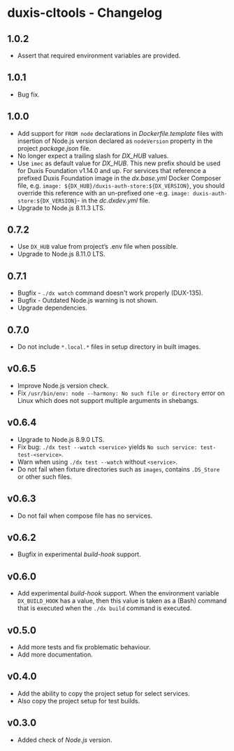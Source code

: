 # duxis-cltools - Changelog

## 1.0.2
- Assert that required environment variables are provided.


## 1.0.1
- Bug fix.


## 1.0.0
- Add support for `FROM node` declarations in _Dockerfile.template_ files with insertion of Node.js
  version declared as `nodeVersion` property in the project _package.json_ file.
- No longer expect a trailing slash for _DX\_HUB_ values.
- Use `imec` as default value for _DX\_HUB_. This new prefix should be used for Duxis Foundation
  v1.14.0 and up. For services that reference a prefixed Duxis Foundation image in the _dx.base.yml_
  Docker Composer file, e.g. `image: ${DX_HUB}/duxis-auth-store:${DX_VERSION}`, you should override
  this reference with an un-prefixed one -e.g. `image: duxis-auth-store:${DX_VERSION}`- in the
  _dc.dxdev.yml_ file.
- Upgrade to Node.js 8.11.3 LTS.


## 0.7.2
- Use `DX_HUB` value from project’s .env file when possible.
- Upgrade to Node.js 8.11.0 LTS.


## 0.7.1
- Bugfix -  `./dx watch` command doesn't work properly (DUX-135).
- Bugfix - Outdated Node.js warning is not shown.
- Upgrade dependencies.


## 0.7.0
- Do not include `*.local.*` files in setup directory in built images.


## v0.6.5
- Improve Node.js version check.
- Fix `/usr/bin/env: node --harmony: No such file or directory` error on Linux which does not support multiple arguments in shebangs.


## v0.6.4
- Upgrade to Node.js 8.9.0 LTS.
- Fix bug: `./dx test --watch <service>` yields `No such service: test-test-<service>`.
- Warn when using `./dx test --watch` without `<service>`.
- Do not fail when fixture directories such as `images`, contains `.DS_Store` or other such files.


## v0.6.3
- Do not fail when compose file has no services.


## v0.6.2
- Bugfix in experimental _build-hook_ support.


## v0.6.0
- Add experimental _build-hook_ support.
  When the environment variable `DX_BUILD_HOOK` has a value, then this value is taken as a (Bash) command that is executed when the `./dx build` command is executed.


## v0.5.0
- Add more tests and fix problematic behaviour.
- Add more documentation.


## v0.4.0
- Add the ability to copy the project setup for select services.
- Also copy the project setup for test builds.


## v0.3.0
- Added check of _Node.js_ version.
